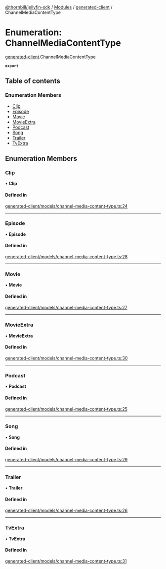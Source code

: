 [@thornbill/jellyfin-sdk](../README.md) / [Modules](../modules.md) / [generated-client](../modules/generated_client.md) / ChannelMediaContentType

# Enumeration: ChannelMediaContentType

[generated-client](../modules/generated_client.md).ChannelMediaContentType

**`export`**

## Table of contents

### Enumeration Members

- [Clip](generated_client.ChannelMediaContentType.md#clip)
- [Episode](generated_client.ChannelMediaContentType.md#episode)
- [Movie](generated_client.ChannelMediaContentType.md#movie)
- [MovieExtra](generated_client.ChannelMediaContentType.md#movieextra)
- [Podcast](generated_client.ChannelMediaContentType.md#podcast)
- [Song](generated_client.ChannelMediaContentType.md#song)
- [Trailer](generated_client.ChannelMediaContentType.md#trailer)
- [TvExtra](generated_client.ChannelMediaContentType.md#tvextra)

## Enumeration Members

### Clip

• **Clip**

#### Defined in

[generated-client/models/channel-media-content-type.ts:24](https://github.com/jellyfin/jellyfin-sdk-typescript/blob/fa599ae/src/generated-client/models/channel-media-content-type.ts#L24)

___

### Episode

• **Episode**

#### Defined in

[generated-client/models/channel-media-content-type.ts:28](https://github.com/jellyfin/jellyfin-sdk-typescript/blob/fa599ae/src/generated-client/models/channel-media-content-type.ts#L28)

___

### Movie

• **Movie**

#### Defined in

[generated-client/models/channel-media-content-type.ts:27](https://github.com/jellyfin/jellyfin-sdk-typescript/blob/fa599ae/src/generated-client/models/channel-media-content-type.ts#L27)

___

### MovieExtra

• **MovieExtra**

#### Defined in

[generated-client/models/channel-media-content-type.ts:30](https://github.com/jellyfin/jellyfin-sdk-typescript/blob/fa599ae/src/generated-client/models/channel-media-content-type.ts#L30)

___

### Podcast

• **Podcast**

#### Defined in

[generated-client/models/channel-media-content-type.ts:25](https://github.com/jellyfin/jellyfin-sdk-typescript/blob/fa599ae/src/generated-client/models/channel-media-content-type.ts#L25)

___

### Song

• **Song**

#### Defined in

[generated-client/models/channel-media-content-type.ts:29](https://github.com/jellyfin/jellyfin-sdk-typescript/blob/fa599ae/src/generated-client/models/channel-media-content-type.ts#L29)

___

### Trailer

• **Trailer**

#### Defined in

[generated-client/models/channel-media-content-type.ts:26](https://github.com/jellyfin/jellyfin-sdk-typescript/blob/fa599ae/src/generated-client/models/channel-media-content-type.ts#L26)

___

### TvExtra

• **TvExtra**

#### Defined in

[generated-client/models/channel-media-content-type.ts:31](https://github.com/jellyfin/jellyfin-sdk-typescript/blob/fa599ae/src/generated-client/models/channel-media-content-type.ts#L31)
